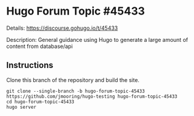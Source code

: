 # Hugo Forum Topic #45433

Details: <https://discourse.gohugo.io/t/45433>

Description: General guidance using Hugo to generate a large amount of content from database/api

## Instructions

Clone this branch of the repository and build the site.

```text
git clone --single-branch -b hugo-forum-topic-45433 https://github.com/jmooring/hugo-testing hugo-forum-topic-45433
cd hugo-forum-topic-45433
hugo server
```
